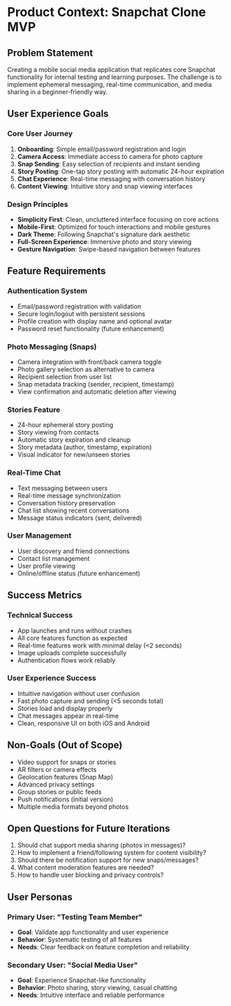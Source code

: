 # Product Context: Snapchat Clone MVP

## Problem Statement

Creating a mobile social media application that replicates core Snapchat functionality for internal testing and learning purposes. The challenge is to implement ephemeral messaging, real-time communication, and media sharing in a beginner-friendly way.

## User Experience Goals

### Core User Journey

1. **Onboarding**: Simple email/password registration and login
2. **Camera Access**: Immediate access to camera for photo capture
3. **Snap Sending**: Easy selection of recipients and instant sending
4. **Story Posting**: One-tap story posting with automatic 24-hour expiration
5. **Chat Experience**: Real-time messaging with conversation history
6. **Content Viewing**: Intuitive story and snap viewing interfaces

### Design Principles

- **Simplicity First**: Clean, uncluttered interface focusing on core actions
- **Mobile-First**: Optimized for touch interactions and mobile gestures
- **Dark Theme**: Following Snapchat's signature dark aesthetic
- **Full-Screen Experience**: Immersive photo and story viewing
- **Gesture Navigation**: Swipe-based navigation between features

## Feature Requirements

### Authentication System

- Email/password registration with validation
- Secure login/logout with persistent sessions
- Profile creation with display name and optional avatar
- Password reset functionality (future enhancement)

### Photo Messaging (Snaps)

- Camera integration with front/back camera toggle
- Photo gallery selection as alternative to camera
- Recipient selection from user list
- Snap metadata tracking (sender, recipient, timestamp)
- View confirmation and automatic deletion after viewing

### Stories Feature

- 24-hour ephemeral story posting
- Story viewing from contacts
- Automatic story expiration and cleanup
- Story metadata (author, timestamp, expiration)
- Visual indicator for new/unseen stories

### Real-Time Chat

- Text messaging between users
- Real-time message synchronization
- Conversation history preservation
- Chat list showing recent conversations
- Message status indicators (sent, delivered)

### User Management

- User discovery and friend connections
- Contact list management
- User profile viewing
- Online/offline status (future enhancement)

## Success Metrics

### Technical Success

- App launches and runs without crashes
- All core features function as expected
- Real-time features work with minimal delay (<2 seconds)
- Image uploads complete successfully
- Authentication flows work reliably

### User Experience Success

- Intuitive navigation without user confusion
- Fast photo capture and sending (<5 seconds total)
- Stories load and display properly
- Chat messages appear in real-time
- Clean, responsive UI on both iOS and Android

## Non-Goals (Out of Scope)

- Video support for snaps or stories
- AR filters or camera effects
- Geolocation features (Snap Map)
- Advanced privacy settings
- Group stories or public feeds
- Push notifications (initial version)
- Multiple media formats beyond photos

## Open Questions for Future Iterations

1. Should chat support media sharing (photos in messages)?
2. How to implement a friend/following system for content visibility?
3. Should there be notification support for new snaps/messages?
4. What content moderation features are needed?
5. How to handle user blocking and privacy controls?

## User Personas

### Primary User: "Testing Team Member"

- **Goal**: Validate app functionality and user experience
- **Behavior**: Systematic testing of all features
- **Needs**: Clear feedback on feature completion and reliability

### Secondary User: "Social Media User"

- **Goal**: Experience Snapchat-like functionality
- **Behavior**: Photo sharing, story viewing, casual chatting
- **Needs**: Intuitive interface and reliable performance
